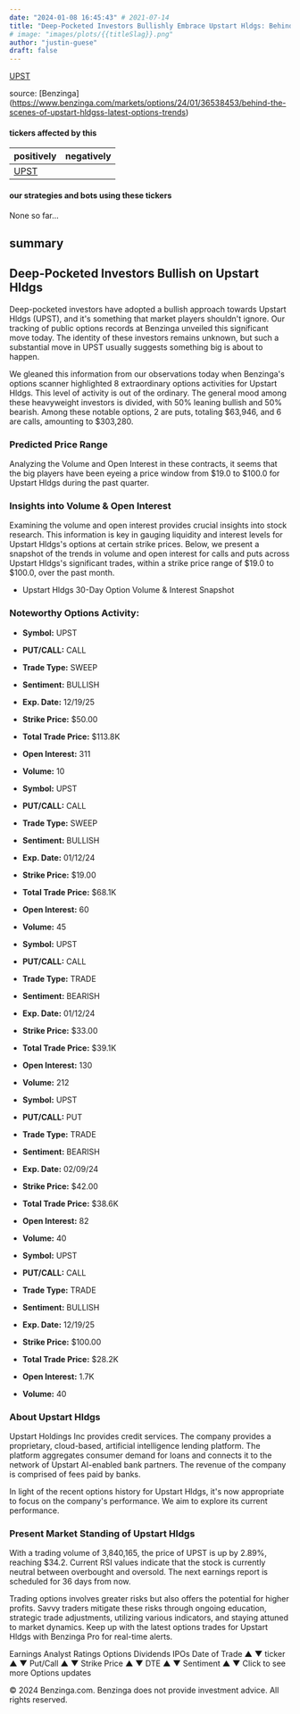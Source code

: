 ```yaml
---
date: "2024-01-08 16:45:43" # 2021-07-14
title: "Deep-Pocketed Investors Bullishly Embrace Upstart Hldgs: Behind the Scenes of Latest Options Trends"
# image: "images/plots/{{titleSlag}}.png"
author: "justin-guese"
draft: false
---
```

<a href='https://finance.yahoo.com/quote/UPST' target='_blank'>UPST</a> 

source: [Benzinga](<a href='https://www.benzinga.com/markets/options/24/01/36538453/behind-the-scenes-of-upstart-hldgss-latest-options-trends' target='_blank'>https://www.benzinga.com/markets/options/24/01/36538453/behind-the-scenes-of-upstart-hldgss-latest-options-trends</a>)

#### tickers affected by this

| positively | negatively |
|------------|------------
| <a href='https://finance.yahoo.com/quote/UPST' target='_blank'>UPST</a> |  |

#### our strategies and bots using these tickers

None so far...

## summary

## Deep-Pocketed Investors Bullish on Upstart Hldgs

Deep-pocketed investors have adopted a bullish approach towards Upstart Hldgs (UPST), and it's something that market players shouldn't ignore. Our tracking of public options records at Benzinga unveiled this significant move today. The identity of these investors remains unknown, but such a substantial move in UPST usually suggests something big is about to happen.

We gleaned this information from our observations today when Benzinga's options scanner highlighted 8 extraordinary options activities for Upstart Hldgs. This level of activity is out of the ordinary. The general mood among these heavyweight investors is divided, with 50% leaning bullish and 50% bearish. Among these notable options, 2 are puts, totaling $63,946, and 6 are calls, amounting to $303,280.

### Predicted Price Range

Analyzing the Volume and Open Interest in these contracts, it seems that the big players have been eyeing a price window from $19.0 to $100.0 for Upstart Hldgs during the past quarter.

### Insights into Volume & Open Interest

Examining the volume and open interest provides crucial insights into stock research. This information is key in gauging liquidity and interest levels for Upstart Hldgs's options at certain strike prices. Below, we present a snapshot of the trends in volume and open interest for calls and puts across Upstart Hldgs's significant trades, within a strike price range of $19.0 to $100.0, over the past month.

* Upstart Hldgs 30-Day Option Volume & Interest Snapshot

### Noteworthy Options Activity:

- **Symbol:** UPST
- **PUT/CALL:** CALL
- **Trade Type:** SWEEP
- **Sentiment:** BULLISH
- **Exp. Date:** 12/19/25
- **Strike Price:** $50.00
- **Total Trade Price:** $113.8K
- **Open Interest:** 311
- **Volume:** 10

- **Symbol:** UPST
- **PUT/CALL:** CALL
- **Trade Type:** SWEEP
- **Sentiment:** BULLISH
- **Exp. Date:** 01/12/24
- **Strike Price:** $19.00
- **Total Trade Price:** $68.1K
- **Open Interest:** 60
- **Volume:** 45

- **Symbol:** UPST
- **PUT/CALL:** CALL
- **Trade Type:** TRADE
- **Sentiment:** BEARISH
- **Exp. Date:** 01/12/24
- **Strike Price:** $33.00
- **Total Trade Price:** $39.1K
- **Open Interest:** 130
- **Volume:** 212

- **Symbol:** UPST
- **PUT/CALL:** PUT
- **Trade Type:** TRADE
- **Sentiment:** BEARISH
- **Exp. Date:** 02/09/24
- **Strike Price:** $42.00
- **Total Trade Price:** $38.6K
- **Open Interest:** 82
- **Volume:** 40

- **Symbol:** UPST
- **PUT/CALL:** CALL
- **Trade Type:** TRADE
- **Sentiment:** BULLISH
- **Exp. Date:** 12/19/25
- **Strike Price:** $100.00
- **Total Trade Price:** $28.2K
- **Open Interest:** 1.7K
- **Volume:** 40

### About Upstart Hldgs

Upstart Holdings Inc provides credit services. The company provides a proprietary, cloud-based, artificial intelligence lending platform. The platform aggregates consumer demand for loans and connects it to the network of Upstart AI-enabled bank partners. The revenue of the company is comprised of fees paid by banks.

In light of the recent options history for Upstart Hldgs, it's now appropriate to focus on the company's performance. We aim to explore its current performance.

### Present Market Standing of Upstart Hldgs

With a trading volume of 3,840,165, the price of UPST is up by 2.89%, reaching $34.2. Current RSI values indicate that the stock is currently neutral between overbought and oversold. The next earnings report is scheduled for 36 days from now.

Trading options involves greater risks but also offers the potential for higher profits. Savvy traders mitigate these risks through ongoing education, strategic trade adjustments, utilizing various indicators, and staying attuned to market dynamics. Keep up with the latest options trades for Upstart Hldgs with Benzinga Pro for real-time alerts.

Earnings Analyst Ratings Options Dividends IPOs
Date of Trade	▲	▼	ticker	▲	▼	Put/Call	 ▲	▼	Strike Price	 ▲	▼	DTE	 ▲	▼	Sentiment	 ▲	▼	Click to see more Options updates

© 2024 Benzinga.com. Benzinga does not provide investment advice. All rights reserved.